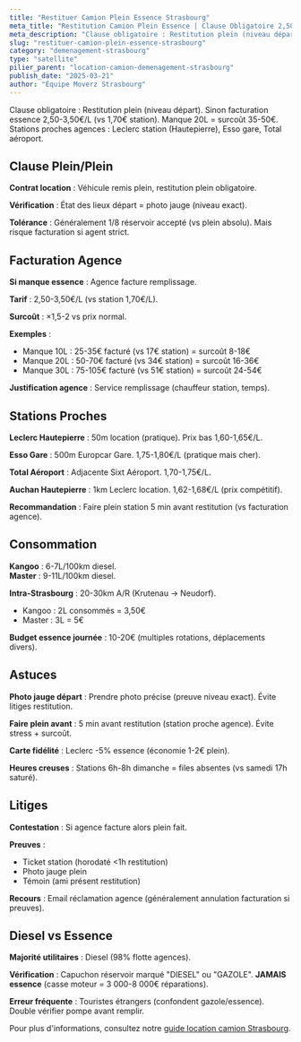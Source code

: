 ```yaml
---
title: "Restituer Camion Plein Essence Strasbourg"
meta_title: "Restitution Camion Plein Essence | Clause Obligatoire 2,50-3,50€/L"
meta_description: "Clause obligatoire : Restitution plein (niveau départ). Sinon essence 2,50-3,50€/L (vs 1,70€ station). Manque 20L = surcoût 35-50€. Stations Leclerc, Esso gare."
slug: "restituer-camion-plein-essence-strasbourg"
category: "demenagement-strasbourg"
type: "satellite"
pilier_parent: "location-camion-demenagement-strasbourg"
publish_date: "2025-03-21"
author: "Équipe Moverz Strasbourg"
---
```


Clause obligatoire : Restitution plein (niveau départ). Sinon facturation essence 2,50-3,50€/L (vs 1,70€ station). Manque 20L = surcoût 35-50€. Stations proches agences : Leclerc station (Hautepierre), Esso gare, Total aéroport.

## Clause Plein/Plein

**Contrat location** : Véhicule remis plein, restitution plein obligatoire.

**Vérification** : État des lieux départ = photo jauge (niveau exact).

**Tolérance** : Généralement 1/8 réservoir accepté (vs plein absolu). Mais risque facturation si agent strict.

## Facturation Agence

**Si manque essence** : Agence facture remplissage.

**Tarif** : 2,50-3,50€/L (vs station 1,70€/L).

**Surcoût** : ×1,5-2 vs prix normal.

**Exemples** :  
- Manque 10L : 25-35€ facturé (vs 17€ station) = surcoût 8-18€  
- Manque 20L : 50-70€ facturé (vs 34€ station) = surcoût 16-36€  
- Manque 30L : 75-105€ facturé (vs 51€ station) = surcoût 24-54€

**Justification agence** : Service remplissage (chauffeur station, temps).

## Stations Proches

**Leclerc Hautepierre** : 50m location (pratique). Prix bas 1,60-1,65€/L.

**Esso Gare** : 500m Europcar Gare. 1,75-1,80€/L (pratique mais cher).

**Total Aéroport** : Adjacente Sixt Aéroport. 1,70-1,75€/L.

**Auchan Hautepierre** : 1km Leclerc location. 1,62-1,68€/L (prix compétitif).

**Recommandation** : Faire plein station 5 min avant restitution (vs facturation agence).

## Consommation

**Kangoo** : 6-7L/100km diesel.  
**Master** : 9-11L/100km diesel.

**Intra-Strasbourg** : 20-30km A/R (Krutenau → Neudorf).  
- Kangoo : 2L consommés = 3,50€  
- Master : 3L = 5€

**Budget essence journée** : 10-20€ (multiples rotations, déplacements divers).

## Astuces

**Photo jauge départ** : Prendre photo précise (preuve niveau exact). Évite litiges restitution.

**Faire plein avant** : 5 min avant restitution (station proche agence). Évite stress + surcoût.

**Carte fidélité** : Leclerc -5% essence (économie 1-2€ plein).

**Heures creuses** : Stations 6h-8h dimanche = files absentes (vs samedi 17h saturé).

## Litiges

**Contestation** : Si agence facture alors plein fait.

**Preuves** :  
- Ticket station (horodaté <1h restitution)  
- Photo jauge plein  
- Témoin (ami présent restitution)

**Recours** : Email réclamation agence (généralement annulation facturation si preuves).

## Diesel vs Essence

**Majorité utilitaires** : Diesel (98% flotte agences).

**Vérification** : Capuchon réservoir marqué "DIESEL" ou "GAZOLE". **JAMAIS essence** (casse moteur = 3 000-8 000€ réparations).

**Erreur fréquente** : Touristes étrangers (confondent gazole/essence). Double vérifier pompe avant remplir.

Pour plus d'informations, consultez notre [guide location camion Strasbourg](/blog/demenagement-strasbourg/location-camion-demenagement-strasbourg).

